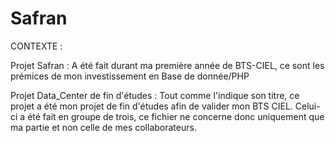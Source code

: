 # Safran
CONTEXTE : 

  Projet Safran : A été fait durant ma première année de BTS-CIEL, ce sont les prémices de mon investissement en Base de donnée/PHP

  Projet Data_Center de fin d'études : Tout comme l'indique son titre, ce projet a été mon projet de fin d'études afin de valider mon BTS CIEL. Celui-ci a été fait en groupe de trois, ce fichier ne concerne donc uniquement que ma partie et non celle de mes collaborateurs.
